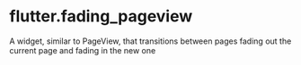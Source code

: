 # flutter.fading_pageview
A widget, similar to PageView, that transitions between pages fading out the current page and fading in the new one
